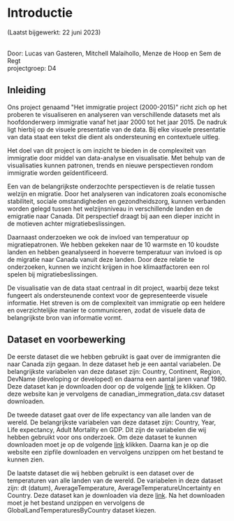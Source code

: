# Introductie

(Laatst bijgewerkt: 22 juni 2023)<br><br>

Door: Lucas van Gasteren, Mitchell Malaihollo, Menze de Hoop en Sem de Regt<br>
projectgroep: D4<br>

## Inleiding

Ons project genaamd "Het immigratie project (2000-2015)" richt zich op het proberen te visualiseren en analyseren van verschillende datasets met als hoofdonderwerp immigratie vanaf het jaar 2000 tot het jaar 2015. De nadruk ligt hierbij op de visuele presentatie van de data. Bij elke visuele presentatie van data staat een tekst die dient als ondersteuning en contextuele uitleg.<br>

Het doel van dit project is om inzicht te bieden in de complexiteit van immigratie door middel van data-analyse en visualisatie. Met behulp van de visualisaties kunnen patronen, trends en nieuwe perspectieven rondom immigratie worden geïdentificeerd.<br> 

Een van de belangrijkste onderzochte perspectieven is de relatie tussen welzijn en migratie. Door het analyseren van indicatoren zoals economische stabiliteit, sociale omstandigheden en gezondheidszorg, kunnen verbanden worden gelegd tussen het welzijnsniveau in verschillende landen en de emigratie naar Canada. Dit perspectief draagt bij aan een dieper inzicht in de motieven achter migratiebeslissingen.<br> 

Daarnaast onderzoeken we ook de invloed van temperatuur op migratiepatronen. We hebben gekeken naar de 10 warmste en 10 koudste landen en hebben geanalyseerd in hoeverre temperatuur van invloed is op de migratie naar Canada vanuit deze landen. Door deze relatie te onderzoeken, kunnen we inzicht krijgen in hoe klimaatfactoren een rol spelen bij migratiebeslissingen.<br>

De visualisatie van de data staat centraal in dit project, waarbij deze tekst fungeert als ondersteunende context voor de gepresenteerde visuele informatie. Het streven is om de complexiteit van immigratie op een heldere en overzichtelijke manier te communiceren, zodat de visuele data de belangrijkste bron van informatie vormt. 

## Dataset en voorbewerking

De eerste dataset die we hebben gebruikt is gaat over de immigranten die naar Canada zijn gegaan. In deze dataset heb je een aantal variabelen. De belangrijkste variabelen van deze dataset zijn: Country, Continent, Region, DevName (developing or developed) en daarna een aantal jaren vanaf 1980. Deze dataset kan je downloaden door op de volgende [link](https://www.kaggle.com/code/rayhanlahdji/refugee-crises-world-conflicts-and-immigration/input) te klikken. Op deze website kan je vervolgens de canadian_immegration_data.csv dataset downloaden.<br> 

De tweede dataset gaat over de life expectancy van alle landen van de wereld. De belangrijkste variabelen van deze dataset zijn: Country, Year, Life expectancy, Adult Mortality en GDP. Dit zijn de variabelen die wij hebben gebruikt voor ons onderzoek. Om deze dataset te kunnen downloaden moet je op de volgende [link](https://www.kaggle.com/datasets/kumarajarshi/life-expectancy-who) klikken. Daarna kan je op die website een zipfile downloaden en vervolgens unzippen om het bestand te kunnen zien.<br>

De laatste dataset die wij hebben gebruikt is een dataset over de temperaturen van alle landen van de wereld. De variabelen in deze dataset zijn: dt (datum), AverageTemperature, AverageTemperatureUncertainty en Country. Deze dataset kan je downloaden via deze [link](https://www.kaggle.com/datasets/berkeleyearth/climate-change-earth-surface-temperature-data?select=GlobalLandTemperaturesByCountry.csv). Na het downloaden moet je het bestand unzippen en vervolgens de GlobalLandTemperaturesByCountry dataset kiezen. <br>